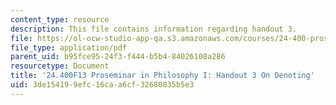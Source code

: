 ```yaml
---
content_type: resource
description: This file contains information regarding handout 3.
file: https://ol-ocw-studio-app-qa.s3.amazonaws.com/courses/24-400-proseminar-in-philosophy-i-fall-2013/3de154199efc16caa6cf32680835b5e3_MIT24_400F13_Handout3.pdf
file_type: application/pdf
parent_uid: b95fce95-24f3-f444-b5b4-84026108a286
resourcetype: Document
title: '24.400F13 Proseminar in Philosophy I: Handout 3 On Denoting'
uid: 3de15419-9efc-16ca-a6cf-32680835b5e3
---
```

